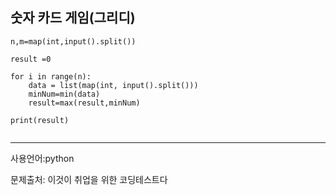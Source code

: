## 숫자 카드 게임(그리디)

```
n,m=map(int,input().split())

result =0

for i in range(n):
    data = list(map(int, input().split()))
    minNum=min(data)
    result=max(result,minNum)

print(result)


```

___

사용언어:python

문제출처: 이것이 취업을 위한 코딩테스트다